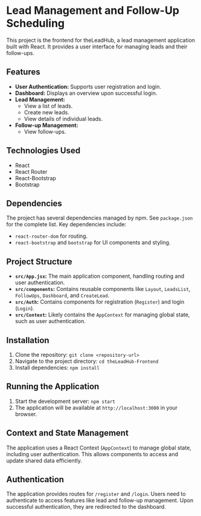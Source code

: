 # Lead Management and Follow-Up Scheduling

This project is the frontend for theLeadHub, a lead management application built with React. It provides a user interface for managing leads and their follow-ups.

## Features

* **User Authentication:**  Supports user registration and login.
* **Dashboard:** Displays an overview upon successful login.
* **Lead Management:**
    * View a list of leads.
    * Create new leads.
    * View details of individual leads.
* **Follow-up Management:**
    * View follow-ups.


## Technologies Used

* React
* React Router
* React-Bootstrap
* Bootstrap

## Dependencies

The project has several dependencies managed by npm. See `package.json` for the complete list.  Key dependencies include:

* `react-router-dom` for routing.
* `react-bootstrap` and `bootstrap` for UI components and styling.

## Project Structure

* **`src/App.jsx`:** The main application component, handling routing and user authentication.
* **`src/components`:** Contains reusable components like `Layout`, `LeadsList`, `FollowUps`, `Dashboard`, and `CreateLead`.
* **`src/Auth`:** Contains components for registration (`Register`) and login (`Login`).
* **`src/Context`:** Likely contains the `AppContext` for managing global state, such as user authentication.


## Installation

1. Clone the repository:  `git clone <repository-url>`
2. Navigate to the project directory: `cd theLeadHub-Frontend`
3. Install dependencies: `npm install`

## Running the Application

1. Start the development server: `npm start`
2. The application will be available at `http://localhost:3000` in your browser.

## Context and State Management

The application uses a React Context (`AppContext`) to manage global state, including user authentication.  This allows components to access and update shared data efficiently.

## Authentication

The application provides routes for `/register` and `/login`. Users need to authenticate to access features like lead and follow-up management.  Upon successful authentication, they are redirected to the dashboard.


